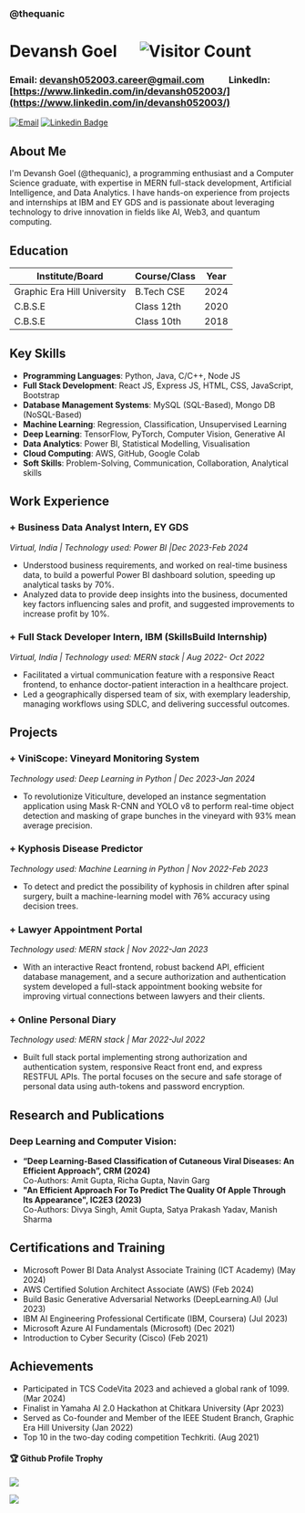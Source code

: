 ### @thequanic
# Devansh Goel &nbsp;&nbsp;&nbsp;&nbsp; ![Visitor Count](https://profile-counter.glitch.me/thequanic/count.svg)
### Email: [devansh052003.career@gmail.com](mailto:devansh052003.career@gmail.com) &nbsp;&nbsp;&nbsp;&nbsp;&nbsp;&nbsp;&nbsp;&nbsp;&nbsp; LinkedIn: [https://www.linkedin.com/in/devansh052003/](https://www.linkedin.com/in/devansh052003/) 
[![Email](https://img.shields.io/badge/-Email-red?style=flat-square&logo=Gmail&logoColor=white&link=mailto:devansh052003.career@gmail.com)](mailto:devansh052003.career@gmail.com)
[![Linkedin Badge](https://img.shields.io/badge/-DEVANSH-blue?style=flat-square&logo=Linkedin&logoColor=white&link=https://www.linkedin.com/in/devansh-goel-696b2a216/)](https://www.linkedin.com/in/devansh-goel-696b2a216/) 
## About Me
I'm
Devansh Goel (@thequanic), a programming enthusiast and a Computer Science graduate, with expertise in MERN full-stack development, Artificial Intelligence, and Data Analytics. I have hands-on experience from projects and internships at IBM and EY GDS and is passionate about leveraging technology to drive innovation in fields like AI, Web3, and quantum computing.

## Education
| Institute/Board | Course/Class | Year |
|-----------------|--------------|------|
| Graphic Era Hill University | B.Tech CSE | 2024 |
| C.B.S.E | Class 12th | 2020 |
| C.B.S.E | Class 10th | 2018 |
## Key Skills
+ **Programming Languages**: Python, Java, C/C++, Node JS
+ **Full Stack Development**: React JS, Express JS, HTML, CSS, JavaScript, Bootstrap
+ **Database Management Systems**: MySQL (SQL-Based), Mongo DB (NoSQL-Based)
+ **Machine Learning**: Regression, Classification, Unsupervised Learning
+ **Deep Learning**: TensorFlow, PyTorch, Computer Vision, Generative AI
+ **Data Analytics**: Power BI, Statistical Modelling, Visualisation
+ **Cloud Computing**: AWS, GitHub, Google Colab
+ **Soft Skills**: Problem-Solving, Communication, Collaboration, Analytical skills
## Work Experience
### + **Business Data Analyst Intern, EY GDS**  
*Virtual, India | Technology used: Power BI |Dec 2023-Feb 2024*
  + Understood business requirements, and worked on real-time business data, to build a powerful Power BI 
dashboard solution, speeding up analytical tasks by 70%.
  + Analyzed data to provide deep insights into the business, documented key factors influencing sales and profit,
and suggested improvements to increase profit by 10%.
### + **Full Stack Developer Intern, IBM (SkillsBuild Internship)**
*Virtual, India | Technology used: MERN stack | Aug 2022- Oct 2022*
  + Facilitated a virtual communication feature with a responsive React frontend, to enhance doctor-patient 
interaction in a healthcare project.
  + Led a geographically dispersed team of six, with exemplary leadership, managing workflows using SDLC, and 
delivering successful outcomes.
## Projects
### + **ViniScope: Vineyard Monitoring System** 
*Technology used: Deep Learning in Python | Dec 2023-Jan 2024* 
+ To revolutionize Viticulture, developed an instance segmentation application using Mask R-CNN and YOLO v8 to perform 
real-time object detection and masking of grape bunches in the vineyard with 93% mean average precision.
### + **Kyphosis Disease Predictor** 
*Technology used: Machine Learning in Python | Nov 2022-Feb 2023*
+ To detect and predict the possibility of kyphosis in children after spinal surgery, built a machine-learning model with 76% 
accuracy using decision trees. 
### + **Lawyer Appointment Portal**
*Technology used: MERN stack | Nov 2022-Jan 2023*
+ With an interactive React frontend, robust backend API, efficient database management, and a secure authorization and 
authentication system developed a full-stack appointment booking website for improving virtual connections between 
lawyers and their clients.
### + **Online Personal Diary**
*Technology used: MERN stack | Mar 2022-Jul 2022*
+ Built full stack portal implementing strong authorization and authentication system, responsive React front end, and 
express RESTFUL APIs. The portal focuses on the secure and safe storage of personal data using auth-tokens and password
encryption.
## Research and Publications
### **Deep Learning and Computer Vision:**
+ **“Deep Learning-Based Classification of Cutaneous Viral Diseases: An Efficient Approach”, CRM (2024)**
<br> Co-Authors: Amit Gupta, Richa Gupta, Navin Garg
+ **"An Efficient Approach For To Predict The Quality Of Apple Through Its Appearance", IC2E3 (2023)**
<br> Co-Authors: Divya Singh, Amit Gupta, Satya Prakash Yadav, Manish Sharma
## Certifications and Training
+ Microsoft Power BI Data Analyst Associate Training (ICT Academy) (May 2024)
+ AWS Certified Solution Architect Associate (AWS) (Feb 2024)
+ Build Basic Generative Adversarial Networks (DeepLearning.AI) (Jul 2023)
+ IBM AI Engineering Professional Certificate (IBM, Coursera) (Jul 2023)
+ Microsoft Azure AI Fundamentals (Microsoft) (Dec 2021)
+ Introduction to Cyber Security (Cisco) (Feb 2021)
## Achievements
+ Participated in TCS CodeVita 2023 and achieved a global rank of 1099. (Mar 2024)
+ Finalist in Yamaha AI 2.0 Hackathon at Chitkara University (Apr 2023)
+ Served as Co-founder and Member of the IEEE Student Branch, Graphic Era Hill University (Jan 2022)
+ Top 10 in the two-day coding competition Techkriti. (Aug 2021)






<div>
  <h4>🏆 Github Profile Trophy</h4>
  <a href="https://github.com/ryo-ma/github-profile-trophy">
    <img src="https://github-profile-trophy.vercel.app/?username=thequanic&column=7"/>
  </a>
</div>



![](https://activity-graph.herokuapp.com/graph?username=thequanic&theme=react-dark&area=true)

<!--
**thequanic/thequanic** is a ✨ _special_ ✨ repository because its `README.md` (this file) appears on your GitHub profile.

Here are some ideas to get you started:

- 🔭 I’m currently working on ...
- 🌱 I’m currently learning Full Stack Development
- 👯 I’m looking to collaborate on ...
- 🤔 I’m looking for help with ...
- 💬 Ask me about ...
- 📫 How to reach me: ...
- 😄 Pronouns: ...
- ⚡ Fun fact: .....

-->

